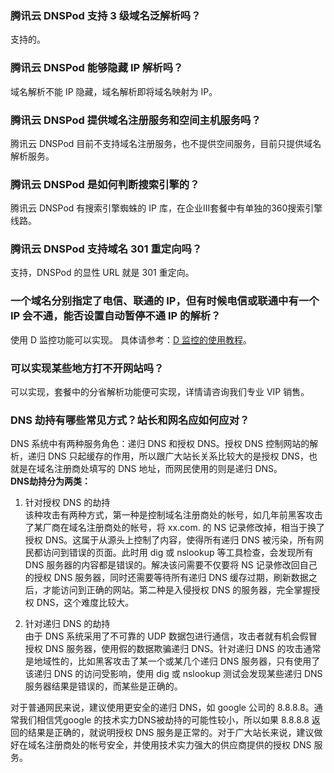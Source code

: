 ### 腾讯云 DNSPod 支持 3 级域名泛解析吗？
支持的。

### 腾讯云 DNSPod 能够隐藏 IP 解析吗？
域名解析不能 IP 隐藏，域名解析即将域名映射为 IP。

### 腾讯云 DNSPod 提供域名注册服务和空间主机服务吗？
腾讯云 DNSPod 目前不支持域名注册服务，也不提供空间服务，目前只提供域名解析服务。

### 腾讯云 DNSPod 是如何判断搜索引擎的？
腾讯云 DNSPod 有搜索引擎蜘蛛的 IP 库，在企业III套餐中有单独的360搜索引擎线路。

### 腾讯云 DNSPod 支持域名 301 重定向吗？
支持，DNSPod 的显性 URL 就是 301 重定向。

### 一个域名分别指定了电信、联通的 IP，但有时候电信或联通中有一个 IP 会不通，能否设置自动暂停不通 IP 的解析？
使用 D 监控功能可以实现。
具体请参考：[D 监控的使用教程](https://support.dnspod.cn/Kb/showarticle/?qtype=%E5%8A%9F%E8%83%BD%E4%BB%8B%E7%BB%8D%E5%8F%8A%E4%BD%BF%E7%94%A8%E6%95%99%E7%A8%8B&tsid=16)。

### 可以实现某些地方打不开网站吗？
可以实现，套餐中的分省解析功能便可实现，详情请咨询我们专业 VIP 销售。 

### DNS 劫持有哪些常见方式？站长和网名应如何应对？
DNS 系统中有两种服务角色：递归 DNS 和授权 DNS。授权 DNS 控制网站的解析，递归 DNS 只起缓存的作用，所以跟广大站长关系比较大的是授权 DNS，也就是在域名注册商处填写的 DNS 地址，而网民使用的则是递归 DNS。  
**DNS劫持分为两类：**  
1. 针对授权 DNS 的劫持  
该种攻击有两种方式，第一种是控制域名注册商处的帐号，如几年前黑客攻击了某厂商在域名注册商处的帐号，将 xx.com. 的 NS 记录修改掉，相当于换了授权 DNS。这属于从源头上控制了内容，使得所有递归 DNS 被污染，所有网民都访问到错误的页面。此时用 dig 或 nslookup 等工具检查，会发现所有 DNS 服务器的内容都是错误的。解决该问需要不仅要将 NS 记录修改回自己的授权 DNS 服务器，同时还需要等待所有递归 DNS 缓存过期，刷新数据之后，才能访问到正确的网站。第二种是入侵授权 DNS 的服务器，完全掌握授权 DNS，这个难度比较大。  

2. 针对递归 DNS 的劫持    
由于 DNS 系统采用了不可靠的 UDP 数据包进行通信，攻击者就有机会假冒授权 DNS 服务器，使用假的数据欺骗递归 DNS。针对递归 DNS 的攻击通常是地域性的，比如黑客攻击了某一个或某几个递归 DNS 服务器，只有使用了该递归 DNS 的访问受影响，使用 dig 或 nslookup 测试会发现某些递归 DNS 服务器结果是错误的，而某些是正确的。

对于普通网民来说，建议使用更安全的递归 DNS，如 google 公司的 8.8.8.8。通常我们相信凭google 的技术实力DNS被劫持的可能性较小，所以如果 8.8.8.8 返回的结果是正确的，就说明授权 DNS 服务是正常的。对于广大站长来说，建议做好在域名注册商处的帐号安全，并使用技术实力强大的供应商提供的授权 DNS 服务。
